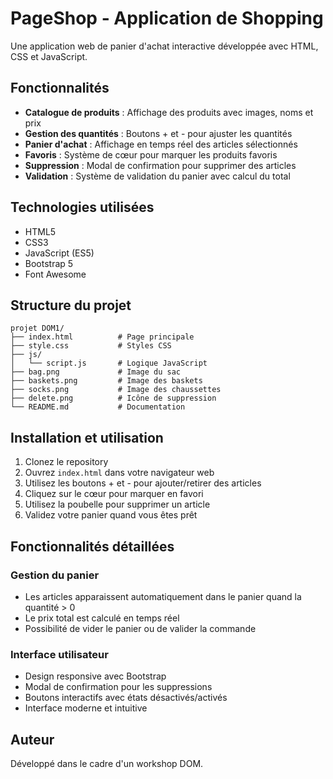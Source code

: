 # PageShop - Application de Shopping

Une application web de panier d'achat interactive développée avec HTML, CSS et JavaScript.

## Fonctionnalités

- **Catalogue de produits** : Affichage des produits avec images, noms et prix
- **Gestion des quantités** : Boutons + et - pour ajuster les quantités
- **Panier d'achat** : Affichage en temps réel des articles sélectionnés
- **Favoris** : Système de cœur pour marquer les produits favoris
- **Suppression** : Modal de confirmation pour supprimer des articles
- **Validation** : Système de validation du panier avec calcul du total

## Technologies utilisées

- HTML5
- CSS3
- JavaScript (ES5)
- Bootstrap 5
- Font Awesome

## Structure du projet

```
projet DOM1/
├── index.html          # Page principale
├── style.css           # Styles CSS
├── js/
│   └── script.js       # Logique JavaScript
├── bag.png             # Image du sac
├── baskets.png         # Image des baskets
├── socks.png           # Image des chaussettes
├── delete.png          # Icône de suppression
└── README.md           # Documentation
```

## Installation et utilisation

1. Clonez le repository
2. Ouvrez `index.html` dans votre navigateur web
3. Utilisez les boutons + et - pour ajouter/retirer des articles
4. Cliquez sur le cœur pour marquer en favori
5. Utilisez la poubelle pour supprimer un article
6. Validez votre panier quand vous êtes prêt

## Fonctionnalités détaillées

### Gestion du panier
- Les articles apparaissent automatiquement dans le panier quand la quantité > 0
- Le prix total est calculé en temps réel
- Possibilité de vider le panier ou de valider la commande

### Interface utilisateur
- Design responsive avec Bootstrap
- Modal de confirmation pour les suppressions
- Boutons interactifs avec états désactivés/activés
- Interface moderne et intuitive

## Auteur

Développé dans le cadre d'un workshop DOM.
